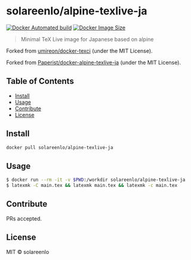 # solareenlo/alpine-texlive-ja

[![Docker Automated build](https://img.shields.io/docker/automated/solareenlo/docker-alpine-texlive-ja.svg)](https://hub.docker.com/r/solareenlo/docker-alpine-texlive-ja/)
[![Docker Image Size](https://images.microbadger.com/badges/image/solareenlo/docker-alpine-texlive-ja.svg)](https://microbadger.com/images/solareenlo/docker-alpine-texlive-ja "Get your own image badge on microbadger.com")

> Minimal TeX Live image for Japanese based on alpine

Forked from [umireon/docker-texci](https://github.com/umireon/docker-texci) \(under the MIT License\).

Forked from [Paperist/docker-alpine-texlive-ja](https://github.com/Paperist/docker-alpine-texlive-ja) \(under the MIT License\).

## Table of Contents

- [Install](#install)
- [Usage](#usage)
- [Contribute](#contribute)
- [License](#license)

## Install

```bash
docker pull solareenlo/alpine-texlive-ja
```

## Usage

```bash
$ docker run --rm -it -v $PWD:/workdir solareenlo/alpine-texlive-ja
$ latexmk -C main.tex && latexmk main.tex && latexmk -c main.tex
```

## Contribute

PRs accepted.

## License

MIT © solareenlo
